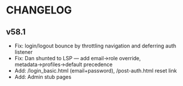 # CHANGELOG
## v58.1
- Fix: login/logout bounce by throttling navigation and deferring auth listener
- Fix: Dan shunted to LSP — add email→role override, metadata→profiles→default precedence
- Add: /login_basic.html (email+password), /post-auth.html reset link
- Add: Admin stub pages
